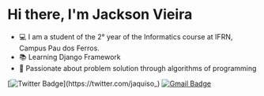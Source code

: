 # Hi there, I'm Jackson Vieira 

- 💻 I am a student of the 2° year of the Informatics course at IFRN, Campus Pau dos Ferros.
- 📚 Learning Django Framework
- 🐍 Passionate about problem solution through algorithms of programming

[![Twitter Badge](https://img.shields.io/badge/-@jaquiso_-6633cc?style=flat-square&labelColor=6633cc&logo=twitter&logoColor=white&link=https://twitter.com/jaquiso_)](https://twitter.com/jaquiso_) 
[![Gmail Badge](https://img.shields.io/badge/-jacksonvieiira12@gmail.com-6633cc?style=flat-square&logo=Gmail&logoColor=white&link=mailto:jacksonvieiira12@gmail.com)](mailto:jacksonvieiira12@gmail.com)
